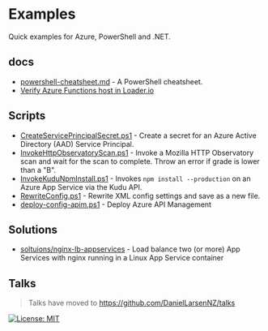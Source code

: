 # Examples

Quick examples for Azure, PowerShell and .NET.

## docs

* [powershell-cheatsheet.md](./docs/powershell-cheatsheet.md) - A PowerShell cheatsheet.
* [Verify Azure Functions host in Loader.io](./docs/verify-loader-azure-functions.md)

## Scripts

* [CreateServicePrincipalSecret.ps1](/Scripts/Azure/CreateServicePrincipalSecret.ps1) -
  Create a secret for an Azure Active Directory (AAD) Service Principal.
* [InvokeHttpObservatoryScan.ps1](/Scripts/Test/InvokeHttpObservatoryScan.ps1) -
  Invoke a Mozilla HTTP Observatory scan and wait for the scan to complete. Throw an error if grade is lower than a "B".
* [InvokeKuduNpmInstall.ps1](/Scripts/Deploy/InvokeKuduNpmInstall.ps1) - Invokes
  `npm install --production` on an Azure App Service via the Kudu API.
* [RewriteConfig.ps1](/Scripts/Deploy/RewriteConfig.ps1) - Rewrite XML config
  settings and save as a new file.
* [deploy-config-apim.ps1](Scripts\Azure\deploy-config-apim.ps1) - Deploy Azure API Management

## Solutions

* [soltuions/nginx-lb-appservices](./solutions/nginx-lb-appservices) - Load balance two (or more) App Services with nginx running in a Linux App Service container

## Talks

> Talks have moved to <https://github.com/DanielLarsenNZ/talks>

[![License: MIT](https://img.shields.io/badge/License-MIT-yellow.svg)](/LICENSE)
